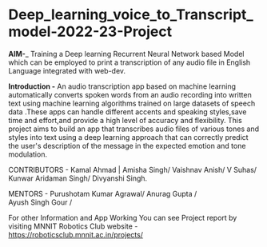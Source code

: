 # Deep_learning_voice_to_Transcript_model-2022-23-Project

**AIM-**_
Training a Deep learning Recurrent Neural Network based Model which can be employed to print a transcription of any audio file in English Language integrated with web-dev.

**Introduction -**
An audio transcription app based on machine learning automatically converts spoken words from an audio recording into written text using machine learning algorithms trained on large datasets  of speech data .These apps can handle different accents and speaking styles,save time and effort,and provide a high level of accuracy and flexibility.
This project aims to build an app that transcribes audio files of various tones and styles into text using a deep learning approach that can correctly predict the user's description of the message in the expected emotion and tone modulation.

CONTRIBUTORS -
Kamal Ahmad | 
Amisha Singh/
Vaishnav Anish/
V Suhas/
Kunwar Aridaman Singh/
Divyanshi Singh.

MENTORS -
Purushotam Kumar Agrawal/ 
Anurag Gupta /                                                   
Ayush Singh Gour /   

For other Information and App Working You can see Project report by visiting MNNIT Robotics Club website -
https://roboticsclub.mnnit.ac.in/projects/
